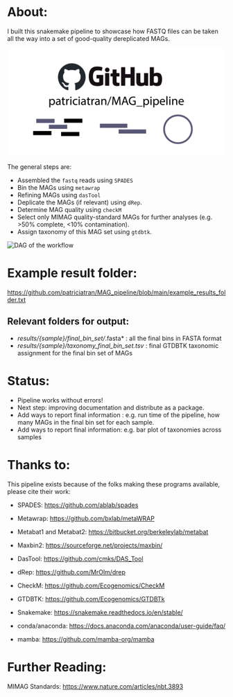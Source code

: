 # About:
I built this snakemake pipeline to showcase how FASTQ files can be taken all the way into a set of good-quality dereplicated MAGs.

![MAG pipeline logo](https://github.com/patriciatran/MAG_pipeline/blob/main/visuals/MAG_pipeline_logo.png)

The general steps  are:
- Assembled the `fastq` reads using `SPADES`
- Bin the MAGs using `metawrap`
- Refining MAGs using `dasTool`
- Deplicate the MAGs (if relevant) using `dRep`.
- Determine MAG quality using `checkM`
- Select only MIMAG quality-standard MAGs for further analyses  (e.g. >50% complete, <10% contamination).
- Assign taxonomy of this MAG set using `gtdbtk`.

![DAG of the workflow](https://github.com/patriciatran/test_MAG_pipeline/blob/main/dag.svg)

# Example result folder:
https://github.com/patriciatran/MAG_pipeline/blob/main/example_results_folder.txt 

## Relevant folders for output:

- *results/{sample}/final_bin_set/*.fasta* : all the final bins in FASTA format
- *results/{sample}/taxonomy_final_bin_set.tsv* : final GTDBTK taxonomic assignment for the final bin set of MAGs

# Status:
- Pipeline works without errors!
- Next step: improving documentation and distribute as a package.
- Add ways to report final information : e.g. run time of the pipeline, how many MAGs in the final bin set for each sample.
- Add ways to report final information: e.g. bar plot of taxonomies across samples

# Thanks to:
This pipeline exists because of the folks making these programs available, please cite their work:
- SPADES: https://github.com/ablab/spades
- Metawrap: https://github.com/bxlab/metaWRAP
- Metabat1 and Metabat2: https://bitbucket.org/berkeleylab/metabat 
- Maxbin2: https://sourceforge.net/projects/maxbin/ 
- DasTool: https://github.com/cmks/DAS_Tool
- dRep: https://github.com/MrOlm/drep
- CheckM: https://github.com/Ecogenomics/CheckM 
- GTDBTK: https://github.com/Ecogenomics/GTDBTk

- Snakemake: https://snakemake.readthedocs.io/en/stable/
- conda/anaconda: https://docs.anaconda.com/anaconda/user-guide/faq/
- mamba: https://github.com/mamba-org/mamba

# Further Reading:
MIMAG Standards: https://www.nature.com/articles/nbt.3893
